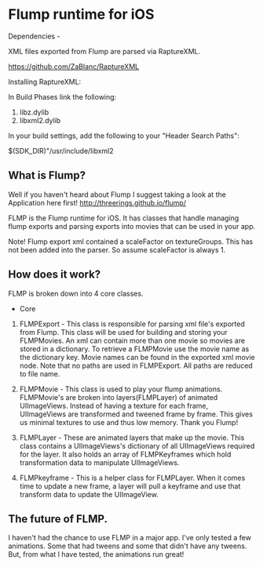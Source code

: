 Flump runtime for iOS
======

Dependencies -

XML files exported from Flump are parsed via RaptureXML.

https://github.com/ZaBlanc/RaptureXML

Installing RaptureXML:

In Build Phases link the following:

1. libz.dylib
2. libxml2.dylib

In your build settings, add the following to your "Header Search Paths":

$(SDK_DIR)"/usr/include/libxml2

What is Flump?
----------------

Well if you haven't heard about Flump I suggest taking a look at the Application here first! 
http://threerings.github.io/flump/

FLMP is the Flump runtime for iOS.  It has classes that handle managing flump exports and parsing exports into movies that can be used in your app.

Note! Flump export xml contained a scaleFactor on textureGroups.  This has not been added into the parser.  So assume scaleFactor is always 1.

How does it work?
-----------------

FLMP is broken down into 4 core classes.

* Core

1. FLMPExport - This class is responsible for parsing xml file's exported from Flump.  This class will be used for building and storing your FLMPMovies.  An xml can contain more than one movie so movies are stored in a dictionary.  To retrieve a FLMPMovie use the movie name as the dictionary key.  Movie names can be found in the exported xml movie node.  Note that no paths are used in FLMPExport.  All paths are reduced to file name.

2. FLMPMovie - This class is used to play your flump animations. FLMPMovie's are broken into layers(FLMPLayer) of animated UIImageViews.  Instead of having a texture for each frame, UIImageViews are transformed and tweened frame by frame.  This gives us minimal textures to use and thus low memory.  Thank you Flump!

3. FLMPLayer - These are animated layers that make up the movie.  This class contains a UIImageViews's dictionary of all UIImageViews required for the layer.  It also holds an array of FLMPKeyframes which hold transformation data to manipulate UIImageViews.

4. FLMPkeyframe - This is a helper class for FLMPLayer.  When it comes time to update a new frame, a layer will pull a keyframe and use that transform data to update the UIImageView.

The future of FLMP.
---------------------

I haven't had the chance to use FLMP in a major app.  I've only tested a few animations.  Some that had tweens and some that didn't have any tweens.  But, from what I have tested, the animations run great!
